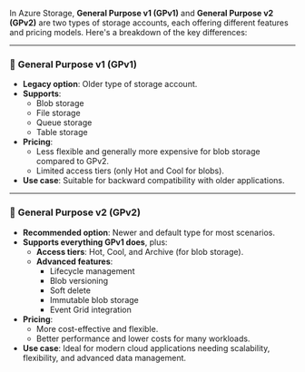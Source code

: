 In Azure Storage, **General Purpose v1 (GPv1)** and **General Purpose v2 (GPv2)** are two types of storage accounts, each offering different features and pricing models. Here's a breakdown of the key differences:

---

### 🔹 **General Purpose v1 (GPv1)**
- **Legacy option**: Older type of storage account.
- **Supports**:
  - Blob storage
  - File storage
  - Queue storage
  - Table storage
- **Pricing**:
  - Less flexible and generally more expensive for blob storage compared to GPv2.
  - Limited access tiers (only Hot and Cool for blobs).
- **Use case**: Suitable for backward compatibility with older applications.

---

### 🔹 **General Purpose v2 (GPv2)**
- **Recommended option**: Newer and default type for most scenarios.
- **Supports everything GPv1 does**, plus:
  - **Access tiers**: Hot, Cool, and Archive (for blob storage).
  - **Advanced features**: 
    - Lifecycle management
    - Blob versioning
    - Soft delete
    - Immutable blob storage
    - Event Grid integration
- **Pricing**:
  - More cost-effective and flexible.
  - Better performance and lower costs for many workloads.
- **Use case**: Ideal for modern cloud applications needing scalability, flexibility, and advanced data management.

